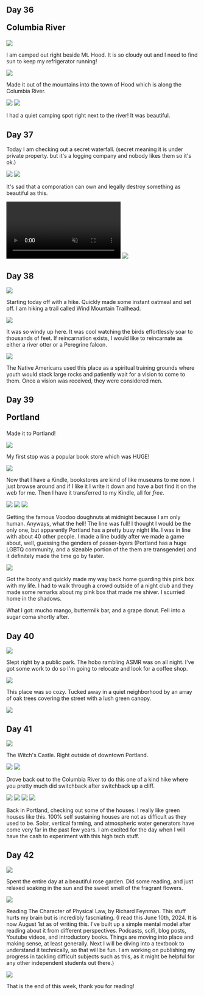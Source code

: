 
## Day 36 <p class="inline text-gray-700  font-thin">Columbia River</p>

<img src="/img/trips/west-coast-2024/0604-1.jpg">

I am camped out right beside Mt. Hood. It is so cloudy out and I need to find sun to keep my refrigerator running!

<img src="/img/trips/west-coast-2024/0604-2.jpg">

Made it out of the mountains into the town of Hood which is along the Columbia River.

<img src="/img/trips/west-coast-2024/0604-3.jpg">
<img src="/img/trips/west-coast-2024/0604-5.jpg">

I had a quiet camping spot right next to the river! It was beautiful.

## Day 37

Today I am checking out a secret waterfall. (secret meaning it is under private property. but it's a logging company and nobody likes them so it's ok.)

<img src="/img/trips/west-coast-2024/0605-1.jpg">
<img src="/img/trips/west-coast-2024/0605-2.jpg">

It's sad that a comporation can own and legally destroy something as beautiful as this.

<video src="/img/trips/west-coast-2024/0605-vid.mp4" type="video/mp4" autoplay loop muted playsinline ></video>
<img src="/img/trips/west-coast-2024/0605-3.jpg">

## Day 38

<img src="/img/trips/west-coast-2024/0606-1.jpg">

Starting today off with a hike. Quickly made some instant oatmeal and set off. I am hiking a trail called Wind Mountain Trailhead.

<img src="/img/trips/west-coast-2024/0606-2.jpg">

It was so windy up here. It was cool watching the birds effortlessly soar to thousands of feet. If reincarnation exists, I would like to reincarnate as either a river otter or a Peregrine falcon. 

<img src="/img/trips/west-coast-2024/0606-3.jpg">

The Native Americans used this place as a spiritual training grounds where youth would stack large rocks and patiently wait for a vision to come to them. Once a vision was received, they were considered men.

## Day 39 <p class="inline text-gray-700  font-thin">Portland</p>

Made it to Portland! 

<img src="/img/trips/west-coast-2024/0607-1.jpg">

My first stop was a popular book store which was HUGE!

<img src="/img/trips/west-coast-2024/0607-2.jpg">

Now that I have a Kindle, bookstores are kind of like museums to me now. I just browse around and if I like it I write it down and have a bot find it on the web for me. Then I have it transferred to my Kindle, all for *free*.

<img src="/img/trips/west-coast-2024/0607-3.jpg">
<img src="/img/trips/west-coast-2024/0607-4.jpg">
<img src="/img/trips/west-coast-2024/0607-5.jpg">

Getting the famous Voodoo doughnuts at midnight because I am only human. Anyways, what the hell! The line was full! I thought I would be the only one, but apparently Portland has a pretty busy night life. I was in line with about 40 other people. I made a line buddy after we made a game about, well, guessing the genders of passer-byers (Portland has a huge LGBTQ community, and a sizeable portion of the them are transgender) and it definitely made the time go by faster. 

<img src="/img/trips/west-coast-2024/0607-6.jpg">

Got the booty and quickly made my way back home guarding this pink box with my life. I had to walk through a crowd outside of a night club and they made some remarks about my pink box that made me shiver. I scurried home in the shadows. 

What I got: mucho mango, buttermilk bar, and a grape donut. Fell into a sugar coma shortly after.

## Day 40

<img src="/img/trips/west-coast-2024/0608-1.jpg">

Slept right by a public park. The hobo rambling ASMR was on all night. I've got some work to do so I'm going to relocate and look for a coffee shop.

<img src="/img/trips/west-coast-2024/0608-2.jpg">

This place was so cozy. Tucked away in a quiet neighborhood by an array of oak trees covering the street with a lush green canopy.

<img src="/img/trips/west-coast-2024/0608-3.jpg">

## Day 41

<img src="/img/trips/west-coast-2024/0609-1.jpg">

The Witch's Castle. Right outside of downtown Portland. 

<img src="/img/trips/west-coast-2024/0609-2.jpg">
<img src="/img/trips/west-coast-2024/0609-3.jpg">

Drove back out to the Columbia River to do this one of a kind hike where you pretty much did switchback after switchback up a cliff.

<img src="/img/trips/west-coast-2024/0609-4.jpg">
<img src="/img/trips/west-coast-2024/0609-5.jpg">
<img src="/img/trips/west-coast-2024/0609-6.jpg">
<img src="/img/trips/west-coast-2024/0609-7.jpg">

Back in Portland, checking out some of the houses. I really like green houses like this. 100% self sustaining houses are not as difficult as they used to be. Solar, vertical farming, and atmospheric water generators have come very far in the past few years. I am excited for the day when I will have the cash to experiment with this high tech stuff.

## Day 42

<img src="/img/trips/west-coast-2024/0610-1.jpg">

Spent the entire day at a beautiful rose garden. Did some reading, and just relaxed soaking in the sun and the sweet smell of the fragrant flowers.

<img src="/img/trips/west-coast-2024/0610-3.jpg">

Reading The Character of Physical Law, by Richard Feynman. This stuff hurts my brain but is incredibly fascniating. (I read this June 10th, 2024. It is now August 1st as of writing this. I've built up a simple mental model after reading about it from different perspectives. Podcasts, scifi, blog posts, Youtube videos, and introductory books. Things are moving into place and making sense, at least generally. Next I will be diving into a textbook to understand it technically, so that will be fun. I am working on publishing my progress in tackling difficult subjects such as this, as it might be helpful for any other independent students out there.)

<img src="/img/trips/west-coast-2024/0610-2.jpg">

That is the end of this week, thank you for reading!
